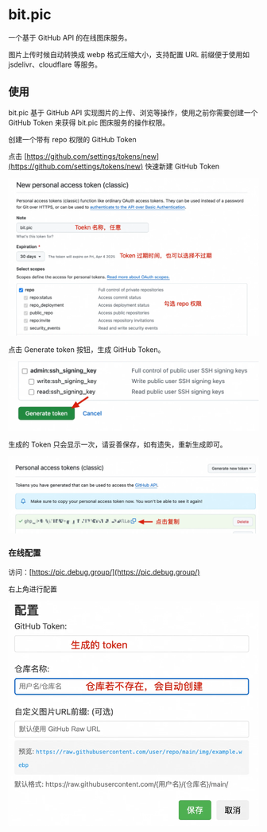 # bit.pic
一个基于 GitHub API 的在线图床服务。

图片上传时候自动转换成 webp 格式压缩大小，支持配置 URL 前缀便于使用如 jsdelivr、cloudflare 等服务。


## 使用
bit.pic 基于 GitHub API 实现图片的上传、浏览等操作，使用之前你需要创建一个 GitHub Token 来获得 bit.pic 图床服务的操作权限。

创建一个带有 repo 权限的 GitHub Token

点击 [https://github.com/settings/tokens/new](https://github.com/settings/tokens/new) 快速新建 GitHub Token

![](https://raw.githubusercontent.com/niumoo/wdbyte-img/main/img/2025/1741151681325.webp)


点击 Generate token 按钮，生成 GitHub Token。

![](https://raw.githubusercontent.com/niumoo/wdbyte-img/main/img/2025/1741153451510.webp)


生成的 Token 只会显示一次，请妥善保存，如有遗失，重新生成即可。

![](https://raw.githubusercontent.com/niumoo/wdbyte-img/main/img/2025/1741153513744.webp)

### 在线配置
访问：[https://pic.debug.group/](https://pic.debug.group/)

右上角进行配置

![](https://raw.githubusercontent.com/niumoo/wdbyte-img/main/img/2025/1741153801397.webp)
